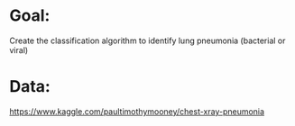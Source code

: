 # Goal:
Create the classification algorithm to identify lung pneumonia (bacterial or viral)
# Data:
https://www.kaggle.com/paultimothymooney/chest-xray-pneumonia
